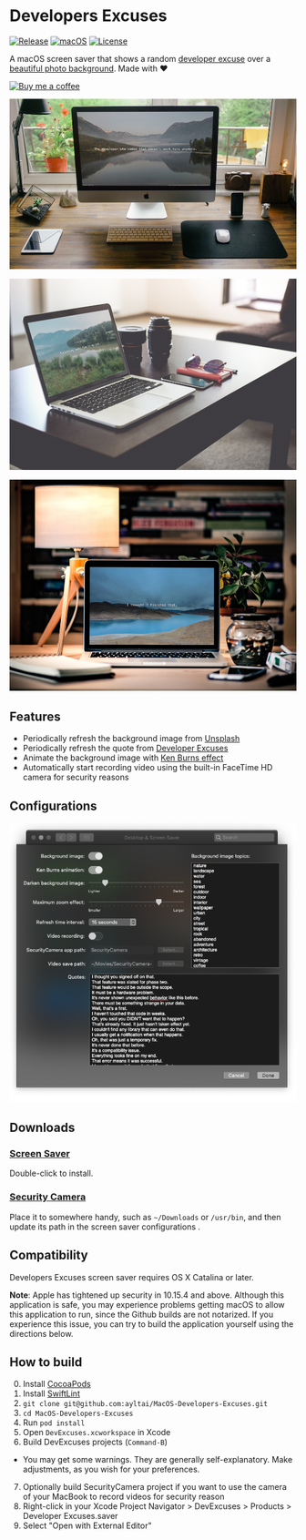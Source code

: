 # Developers Excuses

[![Release](https://img.shields.io/github/release/ayltai/MacOS-Developers-Excuses.svg?label=release&maxAge=1800)](Releases/1.5/screensaver.zip) [![macOS](https://img.shields.io/badge/macOS-10.15-blue.svg?style=flat&label=macOS&maxAge=300)](https://en.wikipedia.org/wiki/OS_X_Catalina) [![License](https://img.shields.io/badge/License-apache%202.0-blue.svg?label=license&maxAge=1800)](https://github.com/ayltai/MacOS-Developers-Excuses/blob/master/LICENSE)

A macOS screen saver that shows a random [developer excuse](http://www.devexcuses.com) over a [beautiful photo background](https://unsplash.com). Made with ❤

[![Buy me a coffee](https://img.shields.io/static/v1?label=Buy%20me%20a&message=coffee&color=important&style=for-the-badge&logo=buy-me-a-coffee&logoColor=white)](https://buymeacoff.ee/ayltai)

![Screenshot 1](Screenshots/screenshot-1.jpg)

![Screenshot 2](Screenshots/screenshot-2.jpg)

![Screenshot 3](Screenshots/screenshot-3.jpg)

## Features
* Periodically refresh the background image from [Unsplash](https://unsplash.com)
* Periodically refresh the quote from [Developer Excuses](http://www.devexcuses.com)
* Animate the background image with [Ken Burns effect](https://en.wikipedia.org/wiki/Ken_Burns_effect)
* Automatically start recording video using the built-in FaceTime HD camera for security reasons

## Configurations
![Configurations](Screenshots/configurations.png)

## Downloads
### [Screen Saver](Releases/1.5/screensaver.zip)
Double-click to install.

### [Security Camera](Releases/1.5/SecurityCamera.zip)
Place it to somewhere handy, such as `~/Downloads` or `/usr/bin`, and then update its path in the screen saver configurations .

## Compatibility
Developers Excuses screen saver requires OS X Catalina or later.

**Note**: Apple has tightened up security in 10.15.4 and above. Although this application is safe, you may experience problems getting macOS to allow this application to run, since the Github builds are not notarized. If you experience this issue, you can try to build the application yourself using the directions below.

## How to build
0. Install [CocoaPods](https://cocoapods.org)
1. Install [SwiftLint](https://github.com/realm/SwiftLint)
2. `git clone git@github.com:ayltai/MacOS-Developers-Excuses.git`
3. `cd MacOS-Developers-Excuses`
4. Run `pod install`
5. Open `DevExcuses.xcworkspace` in Xcode
6. Build DevExcuses projects (`Command-B`)
  * You may get some warnings. They are generally self-explanatory. Make adjustments, as you wish for your preferences.
7. Optionally build SecurityCamera project if you want to use the camera of your MacBook to record videos for security reason
8. Right-click in your Xcode Project Navigator > DevExcuses > Products > Developer Excuses.saver
9. Select "Open with External Editor"
